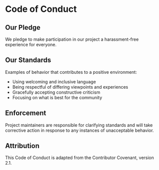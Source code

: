 # Code of Conduct

## Our Pledge

We pledge to make participation in our project a harassment-free experience for everyone.

## Our Standards

Examples of behavior that contributes to a positive environment:

- Using welcoming and inclusive language
- Being respectful of differing viewpoints and experiences
- Gracefully accepting constructive criticism
- Focusing on what is best for the community

## Enforcement

Project maintainers are responsible for clarifying standards and will take corrective action in response to any instances of unacceptable behavior.

## Attribution

This Code of Conduct is adapted from the Contributor Covenant, version 2.1.
